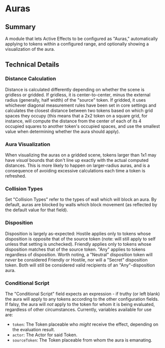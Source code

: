 # Auras
## Summary
A module that lets Active Effects to be configured as "Auras," automatically applying to tokens within a configured range, and optionally showing a visualization of the aura.

## Technical Details
### Distance Calculation
Distance is calculated differently depending on whether the scene is gridless or gridded. If gridless, it is center-to-center, minus the external radius (generally, half width) of the "source" token. If gridded, it uses whichever diagonal measurement rules have been set in core settings and calculates the closest distance between two tokens based on which grid spaces they occupy (this means that a 2x2 token on a square grid, for instance, will compute the distance from the center of each of its 4 occupied squares to another token's occupied spaces, and use the smallest value when determining whether the aura should apply).

### Aura Visualization
When visualizing the auras on a gridded scene, tokens larger than 1x1 may have _visual_ bounds that don't line up exactly with the actual computed distances. This is more likely to happen on larger-radius auras, and is a consequence of avoiding excessive calculations each time a token is refreshed.

### Collision Types
Set "Collision Types" refer to the types of wall which will block an aura. By default, auras are blocked by walls which block movement (as reflected by the default value for that field).

### Disposition
Disposition is largely as-expected: Hostile applies only to tokens whose disposition is opposite that of the source token (note: will still apply to self unless that setting is unchecked). Friendly applies only to tokens whose disposition matches that of the source token. "Any" applies to tokens regardless of disposition. Worth noting, a "Neutral" disposition token will _never_ be considered Friendly or Hostile, nor will a "Secret" disposition token. Both will still be considered valid recipients of an "Any"-disposition aura.

### Conditional Script
The "Conditional Script" field expects an expression - if truthy (or left blank) the aura will apply to any tokens according to the other configuration fields. If falsy, the aura will _not_ apply to the token for whom it is being evaluated, regardless of other circumstances. Currently, variables available for use are:
- `token`: The Token placeable who _might_ receive the effect, depending on the evaluation result.
- `actor`: The Actor for said Token.
- `sourceToken`: The Token placeable from whom the aura is emanating.